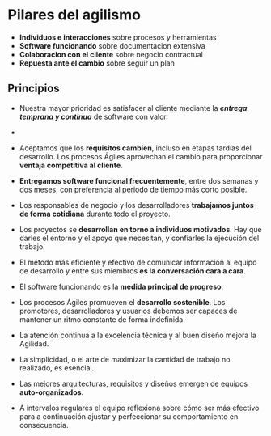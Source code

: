 
# Pilares del agilismo

- **Individuos e interacciones** sobre procesos y herramientas
- **Software funcionando** sobre documentacion extensiva
- **Colaboracion con el cliente** sobre negocio contractual
- **Repuesta ante el cambio** sobre seguir un plan

## Principios

- Nuestra mayor prioridad es satisfacer al cliente mediante la ***entrega temprana y continua*** de software con valor.
-
- Aceptamos que los **requisitos cambien**, incluso en etapas tardías del desarrollo. Los procesos Ágiles aprovechan el cambio para proporcionar **ventaja competitiva al cliente**.

- **Entregamos software funcional frecuentemente**, entre dos semanas y dos meses, con preferencia al periodo de tiempo más corto posible.

- Los responsables de negocio y los desarrolladores **trabajamos juntos de forma cotidiana** durante todo el proyecto.

- Los proyectos se **desarrollan en torno a individuos motivados**. Hay que darles el entorno y el apoyo que necesitan, y confiarles la ejecución del trabajo.  

- El método más eficiente y efectivo de comunicar información al equipo de desarrollo y entre sus miembros **es la conversación cara a cara**.

- El software funcionando es la **medida principal de progreso**.

- Los procesos Ágiles promueven el **desarrollo sostenible**. Los promotores, desarrolladores y usuarios debemos ser capaces de mantener un ritmo constante de forma indefinida.

- La atención continua a la excelencia técnica y al buen diseño mejora la Agilidad.

- La simplicidad, o el arte de maximizar la cantidad de trabajo no realizado, es esencial.

- Las mejores arquitecturas, requisitos y diseños emergen de equipos **auto-organizados**.

- A intervalos regulares el equipo reflexiona sobre cómo ser más efectivo para a continuación ajustar y perfeccionar su comportamiento en consecuencia.